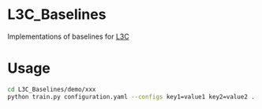 # L3C_Baselines
Implementations of baselines for [L3C](https://github.com/FutureAGI/L3C)

# Usage
```bash
cd L3C_Baselines/demo/xxx
python train.py configuration.yaml --configs key1=value1 key2=value2 ...
```
